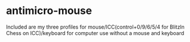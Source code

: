 # antimicro-mouse
Included are my three profiles for mouse/ICC(control+0/9/6/5/4 for BlitzIn Chess on ICC)/keyboard for computer use without a mouse and keyboard
